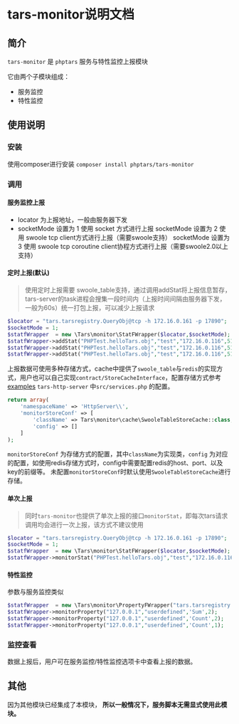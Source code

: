 # tars-monitor说明文档

## 简介
`tars-monitor` 是 `phptars` 服务与特性监控上报模块

它由两个子模块组成：
* 服务监控
* 特性监控

## 使用说明

### 安装

使用composer进行安装
`composer install phptars/tars-monitor`

### 调用

#### 服务监控上报

* locator  为上报地址，一般由服务器下发
* socketMode 设置为 1 使用 socket 方式进行上报
   socketMode 设置为 2 使用 swoole tcp client方式进行上报（需要swoole支持）
   socketMode 设置为 3 使用 swoole tcp coroutine client协程方式进行上报（需要swoole2.0以上支持）

#### 定时上报(默认)
> 使用定时上报需要 swoole_table支持，通过调用addStat将上报信息暂存，tars-server的task进程会搜集一段时间内（上报时间间隔由服务器下发，一般为60s）统一打包上报，可以减少上报请求
```php
$locator = "tars.tarsregistry.QueryObj@tcp -h 172.16.0.161 -p 17890";
$socketMode = 1;
$statfWrapper  = new \Tars\monitor\StatFWrapper($locator,$socketMode);  
$statfWrapper->addStat("PHPTest.helloTars.obj","test","172.16.0.116",51003,200,0,0);  
$statfWrapper->addStat("PHPTest.helloTars.obj","test","172.16.0.116",51003,200,0,0);  
$statfWrapper->addStat("PHPTest.helloTars.obj","test","172.16.0.116",51003,200,0,0);
```

上报数据可使用多种存储方式，cache中提供了`swoole_table`与`redis`的实现方式，用户也可以自己实现`contract/StoreCacheInterface`，配置存储方式参考[examples](https://github.com/TarsPHP/TarsPHP/tree/master/examples) `tars-http-server` 中`src/services.php` 的配置。
```php
return array(
    'namespaceName' => 'HttpServer\\',
    'monitorStoreConf' => [
        'className' => Tars\monitor\cache\SwooleTableStoreCache::class,
        'config' => []
    ]
);
```
`monitorStoreConf` 为存储方式的配置，其中`className`为实现类，`config` 为对应的配置，如使用redis存储方式时，config中需要配置redis的host、port、以及key的前缀等。
未配置`monitorStoreConf`时默认使用`SwooleTableStoreCache`进行存储。


#### 单次上报
> 同时`tars-monitor`也提供了单次上报的接口`monitorStat`，即每次tars请求调用均会进行一次上报，该方式不建议使用
```php
$locator = "tars.tarsregistry.QueryObj@tcp -h 172.16.0.161 -p 17890";
$socketMode = 1;
$statfWrapper  = new \Tars\monitor\StatFWrapper($locator,$socketMode);  
$statfWrapper->monitorStat("PHPTest.helloTars.obj","test","172.16.0.116",51003,200,0,0);
```

#### 特性监控

参数与服务监控类似

```php
$statfWrapper  = new \Tars\monitor\PropertyFWrapper("tars.tarsregistry.QueryObj@tcp -h 172.16.0.161 -p 17890",1);  
$statfWrapper->monitorProperty("127.0.0.1","userdefined",'Sum',2);  
$statfWrapper->monitorProperty("127.0.0.1","userdefined",'Count',2);  
$statfWrapper->monitorProperty("127.0.0.1","userdefined",'Count',1);
```

### 监控查看
数据上报后，用户可在服务监控/特性监控选项卡中查看上报的数据。

## 其他
因为其他模块已经集成了本模块， __所以一般情况下，服务脚本无需显式使用此模块。__